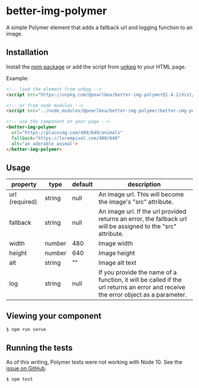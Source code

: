 # better-img-polymer

A simple Polymer element that adds a fallback url and logging function to an image.

## Installation

Install the [npm package](https://www.npmjs.com/package/@pearlbea/better-img-pollymer) or add the script from [unkpg](https://unpkg.com/@pearlbea/better-img-polymer@1.4.2/dist/bundle.js) to your HTML page.

Example:

```html
<!-- load the element from unkpg -->
<script src="https://unpkg.com/@pearlbea/better-img-polymer@1.4.2/dist/bundle.js"></script>

<!-- or from node modules -->
<script src="../node_modules/@pearlbea/better-img-polymer/better-img-polymer.js"></script>

<!-- use the component on your page -->
<better-img-polymer
  url="https://placeimg.com/480/640/animals"
  fallback="https://lorempixel.com/480/640"
  alt="an adorable animal">
</better-img-polymer>
```

## Usage

| property       | type   | default | description                                                                                                                       |
| -------------- | ------ | ------- | --------------------------------------------------------------------------------------------------------------------------------- |
| url (required) | string | null    | An image url. This will become the image's "src" attribute.                                                                       |
| fallback       | string | null    | An image url. If the url provided returns an error, the fallback url will be assigned to the "src" attribute.                     |
| width          | number | 480     | Image width                                                                                                                       |
| height         | number | 640     | Image height                                                                                                                      |
| alt            | string | ""      | Image alt text                                                                                                                    |
| log            | string | null    | If you provide the name of a function, it will be called if the url returns an error and receive the error object as a parameter. |

## Viewing your component

```
$ npm run serve
```

## Running the tests

As of this writing, Polymer tests were not working with Node 10. See the [issue on GitHub](https://github.com/Polymer/tools/issues/280).

```
$ npm test
```
